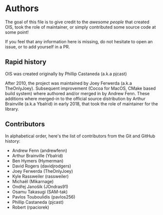 # Authors

The goal of this file is to give credit to the *awesome people* that created OIS, took the role of maintainer, or simply contributed some source code at some point!

If you feel that any information here is missing, do not hesitate to open an issue, or to add yourself in a PR.

## Rapid history

OIS was created originally by Phillip Castaneda (a.k.a pjcast)

After 2010, the project was maintained by Joey Ferwerda (a.k.a TheOnlyJoey). Subsequent improvement (Cocoa for MacOS, CMake based build system) where authored and/or merged in by Andrew Fenn. These additions where merged-in to the official source distribution by Arthur Brainville (a.k.a Ybalrid) in early 2018, that took the role of maintainer for the library.

## Contributors

In alphabetical order, here's the list of contributors from the Git and GitHub history:

- Andrew Fenn (andrewfenn)
- Arthur Brainville (Ybalrid)
- Ben Hymers (Hymerman)
- David Rogers (davidjrodgers)
- Joey Ferwerda (TheOnlyJoey)
- Kyle Rassweiler (rassweiler)
- Michaël (Mikarnage)
- Ondřej Janošík (JOndras91)
- Osamu Takasugi (SAM-tak)
- Pavlos Touboulidis (pavlos256)
- Phillip Castaneda (pjcast)
- Robert (rpaciorek)
